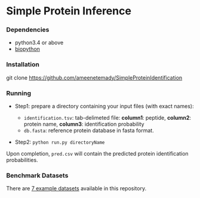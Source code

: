 # Simple Protein Inference #

### Dependencies
* python3.4 or above
* [biopython](http://biopython.org/wiki/Download)

### Installation
git clone https://github.com/ameenetemady/SimpleProteinIdentification

### Running
* Step1: prepare a directory containing your input files (with exact names):

  * ```identification.tsv```: tab-delimeted file:  **column1**: peptide, **column2**: protein name, **column3**: identification probability
  * ```db.fasta```: reference protein database in fasta format.

* Step2: ```python run.py directoryName```

Upon completion, ```pred.csv``` will contain the predicted protein identification probabilities.

### Benchmark Datasets
There are [7 example datasets](https://github.com/ameenetemady/H/tree/master/data) available in this repository.
